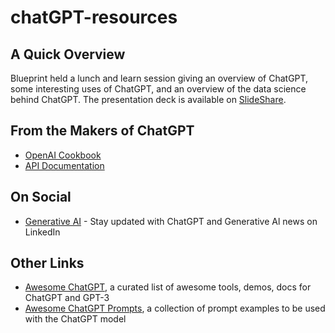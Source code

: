 # chatGPT-resources

## A Quick Overview
Blueprint held a lunch and learn session giving an overview of ChatGPT, some interesting uses of ChatGPT, and an overview of the data science behind ChatGPT. The presentation deck is available on [SlideShare](https://www.slideshare.net/gnakan/blueprint-chatgpt-lunch-learn).

## From the Makers of ChatGPT
- [OpenAI Cookbook](https://github.com/openai/openai-cookbook)
- [API Documentation](https://platform.openai.com/docs/)

## On Social
- [Generative AI](https://www.linkedin.com/company/chatgpt-generative-ai/) - Stay updated with ChatGPT and Generative Al news on LinkedIn

## Other Links
- [Awesome ChatGPT](https://github.com/eon01/awesome-chatgpt), a curated list of awesome tools, demos, docs for ChatGPT and GPT-3
- [Awesome ChatGPT Prompts](https://github.com/f/awesome-chatgpt-prompts), a collection of prompt examples to be used with the ChatGPT model

